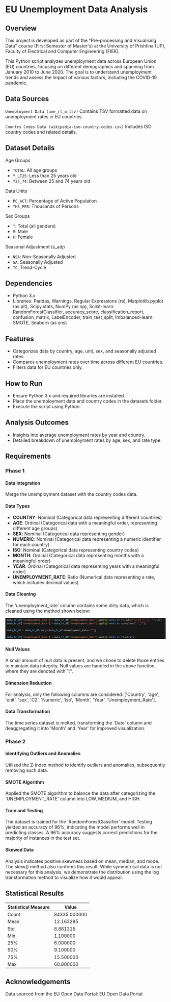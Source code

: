 # EU Unemployment Data Analysis
## Overview
This project is developed as part of the "Pre-processing and Visualising Data" course (First Semester of Master's) at the University of Prishtina (UP), Faculty of Electrical and Computer Engineering (FIEK).

This Python script analyzes unemployment data across European Union (EU) countries, focusing on different demographics and spanning from January 2010 to June 2020. The goal is to understand unemployment trends and assess the impact of various factors, including the COVID-19 pandemic.

## Data Sources
`Unemployment Data (une_rt_m.tsv)`
Contains TSV formatted data on unemployment rates in EU countries.

`Country Codes Data (wikipedia-iso-country-codes.csv)`
Includes ISO country codes and related details.

## Dataset Details
Age Groups
- `TOTAL`: All age groups
- `Y_LT25`: Less than 25 years old
- `Y25_74`: Between 25 and 74 years old

Data Units
- `PC_ACT`: Percentage of Active Population
- `THS_PER`: Thousands of Persons

Sex Groups
- `T`: Total (all genders)
- `M`: Male
- `F`: Female

Seasonal Adjustment (s_adj)
- `NSA`: Non-Seasonally Adjusted
- `SA`: Seasonally Adjusted
- `TC`: Trend-Cycle

## Dependencies
- Python 3.x
- Libraries: Pandas, Warnings, Regular Expressions (re), Matplotlib.pyplot (as plt), Scipy.stats, NumPy (as np), Scikit-learn: RandomForestClassifier, accuracy_score, classification_report, confusion_matrix, LabelEncoder, train_test_split, Imbalanced-learn: SMOTE, Seaborn (as sns)  

## Features
- Categorizes data by country, age, unit, sex, and seasonally adjusted rates.
- Compares unemployment rates over time across different EU countries.
- Filters data for EU countries only.

## How to Run
- Ensure Python 3.x and required libraries are installed.
- Place the unemployment data and country codes in the datasets folder.
- Execute the script using Python.

## Analysis Outcomes
- Insights into average unemployment rates by year and country.
- Detailed breakdown of unemployment rates by age, sex, and rate type.


## Requirements

### Phase 1

#### Data Integration
Merge the unemployment dataset with the country codes data.

#### Data Types
- **COUNTRY**: Nominal (Categorical data representing different countries)
- **AGE**: Ordinal (Categorical data with a meaningful order, representing different age groups)
- **SEX**: Nominal (Categorical data representing gender)
- **NUMERIC**: Nominal (Categorical data representing a numeric identifier for each country)
- **ISO**: Nominal (Categorical data representing country codes)
- **MONTH**: Ordinal (Categorical data representing months with a meaningful order)
- **YEAR**: Ordinal (Categorical data representing years with a meaningful order)
- **UNEMPLOYMENT_RATE**: Ratio (Numerical data representing a rate, which includes decimal values)

#### Data Cleaning
The 'unemployment_rate' column contains some dirty data, which is cleaned using the method shown below:

![Data Cleaning](image.png)

#### Null Values
A small amount of null data is present, and we chose to delete those entries to maintain data integrity. Null values are handled in the above function, where they are denoted with ":".

#### Dimension Reduction
For analysis, only the following columns are considered: ['Country', 'age', 'unit', 'sex', 'C2', 'Numeric', 'Iso', 'Month', 'Year', 'Unemployment_Rate'].

#### Data Transformation
The time series dataset is melted, transforming the 'Date' column and deaggregating it into 'Month' and 'Year' for improved visualization.

### Phase 2

#### Identifying Outliers and Anomalies
Utilized the Z-index method to identify outliers and anomalies, subsequently removing such data.

#### SMOTE Algorithm
Applied the SMOTE algorithm to balance the data after categorizing the 'UNEMPLOYMENT_RATE' column into LOW, MEDIUM, and HIGH.

#### Train and Testing
The dataset is trained for the 'RandomForestClassifier' model. Testing yielded an accuracy of 96%, indicating the model performs well in predicting classes. A 96% accuracy suggests correct predictions for the majority of instances in the test set.

#### Skewed Data
Analysis indicates positive skewness based on mean, median, and mode. The skew() method also confirms this result. While symmetrical data is not necessary for this analysis, we demonstrate the distribution using the log transformation method to visualize how it would appear.

## Statistical Results

| Statistical Measure | Value          |
|----------------------|----------------|
| Count                | 84335.000000   |
| Mean                 | 12.163285      |
| Std                  | 8.881315       |
| Min                  | 1.100000       |
| 25%                  | 6.000000       |
| 50%                  | 9.100000       |
| 75%                  | 15.500000      |
| Max                  | 60.800000      |


## Acknowledgements
Data sourced from the EU Open Data Portal: EU Open Data Portal